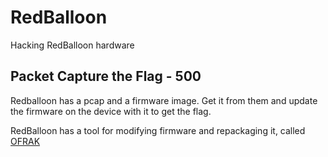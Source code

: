 # RedBalloon
Hacking RedBalloon hardware

## Packet Capture the Flag - 500

Redballoon has a pcap and a firmware image. Get it from them and update the firmware on the device with it to get the flag.

RedBalloon has a tool for modifying firmware and repackaging it, called [OFRAK](https://ofrak.com/)

```bash

```